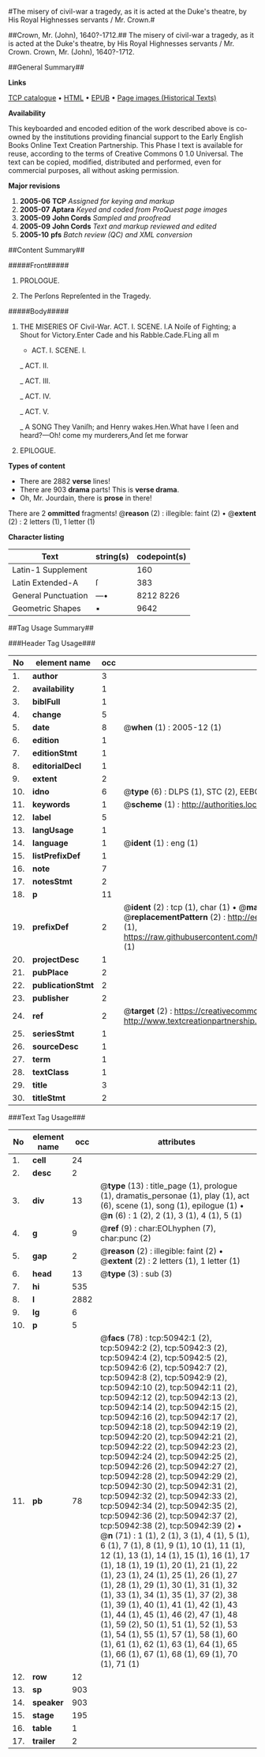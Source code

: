 #The misery of civil-war a tragedy, as it is acted at the Duke's theatre, by His Royal Highnesses servants / Mr. Crown.#

##Crown, Mr. (John), 1640?-1712.##
The misery of civil-war a tragedy, as it is acted at the Duke's theatre, by His Royal Highnesses servants / Mr. Crown.
Crown, Mr. (John), 1640?-1712.

##General Summary##

**Links**

[TCP catalogue](http://www.ota.ox.ac.uk/tcp/)  • 
[HTML](http://tei.it.ox.ac.uk/tcp/Texts-HTML/free/A35/A35289.html)  • 
[EPUB](http://tei.it.ox.ac.uk/tcp/Texts-EPUB/free/A35/A35289.epub) • 
[Page images (Historical Texts)](https://data.historicaltexts.jisc.ac.uk/view?pubId=eebo-11914919e&pageId=eebo-11914919e-50942-1)

**Availability**

This keyboarded and encoded edition of the
	       work described above is co-owned by the institutions
	       providing financial support to the Early English Books
	       Online Text Creation Partnership. This Phase I text is
	       available for reuse, according to the terms of Creative
	       Commons 0 1.0 Universal. The text can be copied,
	       modified, distributed and performed, even for
	       commercial purposes, all without asking permission.

**Major revisions**

1. __2005-06__ __TCP__ *Assigned for keying and markup*
1. __2005-07__ __Aptara__ *Keyed and coded from ProQuest page images*
1. __2005-09__ __John Cords__ *Sampled and proofread*
1. __2005-09__ __John Cords__ *Text and markup reviewed and edited*
1. __2005-10__ __pfs__ *Batch review (QC) and XML conversion*

##Content Summary##

#####Front#####

1. PROLOGUE.

1. The Perſons Repreſented in the Tragedy.

#####Body#####

1. THE
MISERIES
OF
Civil-War.
ACT. I. SCENE. I.A Noiſe of Fighting; a Shout for Victory.Enter Cade and his Rabble.Cade.FLing all m
      * ACT. I. SCENE. I.

    _ ACT. II.

    _ ACT. III.

    _ ACT. IV.

    _ ACT. V.

    _ A SONG
They Vaniſh; and Henry wakes.Hen.What have I ſeen and heard?—Oh! come my murderers,And ſet me forwar
1. EPILOGUE.

**Types of content**

  * There are 2882 **verse** lines!
  * There are 903 **drama** parts! This is **verse drama**.
  * Oh, Mr. Jourdain, there is **prose** in there!

There are 2 **ommitted** fragments! 
 @__reason__ (2) : illegible: faint (2)  •  @__extent__ (2) : 2 letters (1), 1 letter (1)

**Character listing**


|Text|string(s)|codepoint(s)|
|---|---|---|
|Latin-1 Supplement| |160|
|Latin Extended-A|ſ|383|
|General Punctuation|—•|8212 8226|
|Geometric Shapes|▪|9642|

##Tag Usage Summary##

###Header Tag Usage###

|No|element name|occ|attributes|
|---|---|---|---|
|1.|__author__|3||
|2.|__availability__|1||
|3.|__biblFull__|1||
|4.|__change__|5||
|5.|__date__|8| @__when__ (1) : 2005-12 (1)|
|6.|__edition__|1||
|7.|__editionStmt__|1||
|8.|__editorialDecl__|1||
|9.|__extent__|2||
|10.|__idno__|6| @__type__ (6) : DLPS (1), STC (2), EEBO-CITATION (1), OCLC (1), VID (1)|
|11.|__keywords__|1| @__scheme__ (1) : http://authorities.loc.gov/ (1)|
|12.|__label__|5||
|13.|__langUsage__|1||
|14.|__language__|1| @__ident__ (1) : eng (1)|
|15.|__listPrefixDef__|1||
|16.|__note__|7||
|17.|__notesStmt__|2||
|18.|__p__|11||
|19.|__prefixDef__|2| @__ident__ (2) : tcp (1), char (1)  •  @__matchPattern__ (2) : ([0-9\-]+):([0-9IVX]+) (1), (.+) (1)  •  @__replacementPattern__ (2) : http://eebo.chadwyck.com/downloadtiff?vid=$1&page=$2 (1), https://raw.githubusercontent.com/textcreationpartnership/Texts/master/tcpchars.xml#$1 (1)|
|20.|__projectDesc__|1||
|21.|__pubPlace__|2||
|22.|__publicationStmt__|2||
|23.|__publisher__|2||
|24.|__ref__|2| @__target__ (2) : https://creativecommons.org/publicdomain/zero/1.0/ (1), http://www.textcreationpartnership.org/docs/. (1)|
|25.|__seriesStmt__|1||
|26.|__sourceDesc__|1||
|27.|__term__|1||
|28.|__textClass__|1||
|29.|__title__|3||
|30.|__titleStmt__|2||


###Text Tag Usage###

|No|element name|occ|attributes|
|---|---|---|---|
|1.|__cell__|24||
|2.|__desc__|2||
|3.|__div__|13| @__type__ (13) : title_page (1), prologue (1), dramatis_personae (1), play (1), act (6), scene (1), song (1), epilogue (1)  •  @__n__ (6) : 1 (2), 2 (1), 3 (1), 4 (1), 5 (1)|
|4.|__g__|9| @__ref__ (9) : char:EOLhyphen (7), char:punc (2)|
|5.|__gap__|2| @__reason__ (2) : illegible: faint (2)  •  @__extent__ (2) : 2 letters (1), 1 letter (1)|
|6.|__head__|13| @__type__ (3) : sub (3)|
|7.|__hi__|535||
|8.|__l__|2882||
|9.|__lg__|6||
|10.|__p__|5||
|11.|__pb__|78| @__facs__ (78) : tcp:50942:1 (2), tcp:50942:2 (2), tcp:50942:3 (2), tcp:50942:4 (2), tcp:50942:5 (2), tcp:50942:6 (2), tcp:50942:7 (2), tcp:50942:8 (2), tcp:50942:9 (2), tcp:50942:10 (2), tcp:50942:11 (2), tcp:50942:12 (2), tcp:50942:13 (2), tcp:50942:14 (2), tcp:50942:15 (2), tcp:50942:16 (2), tcp:50942:17 (2), tcp:50942:18 (2), tcp:50942:19 (2), tcp:50942:20 (2), tcp:50942:21 (2), tcp:50942:22 (2), tcp:50942:23 (2), tcp:50942:24 (2), tcp:50942:25 (2), tcp:50942:26 (2), tcp:50942:27 (2), tcp:50942:28 (2), tcp:50942:29 (2), tcp:50942:30 (2), tcp:50942:31 (2), tcp:50942:32 (2), tcp:50942:33 (2), tcp:50942:34 (2), tcp:50942:35 (2), tcp:50942:36 (2), tcp:50942:37 (2), tcp:50942:38 (2), tcp:50942:39 (2)  •  @__n__ (71) : 1 (1), 2 (1), 3 (1), 4 (1), 5 (1), 6 (1), 7 (1), 8 (1), 9 (1), 10 (1), 11 (1), 12 (1), 13 (1), 14 (1), 15 (1), 16 (1), 17 (1), 18 (1), 19 (1), 20 (1), 21 (1), 22 (1), 23 (1), 24 (1), 25 (1), 26 (1), 27 (1), 28 (1), 29 (1), 30 (1), 31 (1), 32 (1), 33 (1), 34 (1), 35 (1), 37 (2), 38 (1), 39 (1), 40 (1), 41 (1), 42 (1), 43 (1), 44 (1), 45 (1), 46 (2), 47 (1), 48 (1), 59 (2), 50 (1), 51 (1), 52 (1), 53 (1), 54 (1), 55 (1), 57 (1), 58 (1), 60 (1), 61 (1), 62 (1), 63 (1), 64 (1), 65 (1), 66 (1), 67 (1), 68 (1), 69 (1), 70 (1), 71 (1)|
|12.|__row__|12||
|13.|__sp__|903||
|14.|__speaker__|903||
|15.|__stage__|195||
|16.|__table__|1||
|17.|__trailer__|2||
